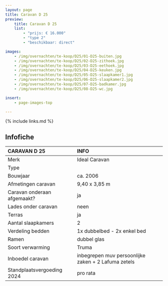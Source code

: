 ```yaml
---
layout: page
title: Caravan D 25
preview:
    title: Caravan D 25
    list:
        - "prijs: € 16.000"
        - "type 2"
        - "beschikbaar: direct"

images:
    - /img/overnachten/te-koop/D25/01-D25-buiten.jpg
    - /img/overnachten/te-koop/D25/02-D25-zithoek.jpg
    - /img/overnachten/te-koop/D25/03-D25-eethoek.jpg
    - /img/overnachten/te-koop/D25/04-D25-keuken.jpg
    - /img/overnachten/te-koop/D25/05-D25-slaapkamer1.jpg
    - /img/overnachten/te-koop/D25/06-D25-slaapkamer2.jpg
    - /img/overnachten/te-koop/D25/07-D25-badkamer.jpg
    - /img/overnachten/te-koop/D25/08-D25-wc.jpg

insert:
    - page-images-top

---
```


{% include links.md %}



## Infofiche

CARAVAN D 25                | INFO        |
:---------------------------|:------------|
Merk                        |Ideal Caravan
Type                        |
Bouwjaar                    |ca. 2006
Afmetingen caravan          |9,40 x 3,85 m
Caravan onderaan afgemaakt? |ja
Lades onder caravan         |neen
Terras                      |ja
Aantal slaapkamers          |2
Verdeling bedden            |1x dubbelbed - 2x enkel bed
Ramen                       |dubbel glas
Soort verwarming            |Truma
Inboedel caravan            |inbegrepen muv persoonlijke zaken + 2 Lafuma zetels
Standplaatsvergoeding 2024  |pro rata
